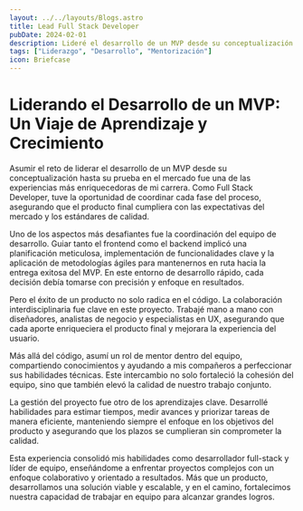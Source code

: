 ```yaml
---
layout: ../../layouts/Blogs.astro
title: Lead Full Stack Developer
pubDate: 2024-02-01
description: Lideré el desarrollo de un MVP desde su conceptualización hasta su lanzamiento, coordinando frontend y backend, aplicando metodologías ágiles y fomentando la colaboración interdisciplinaria. Esta experiencia consolidó mis habilidades como Full Stack Developer y líder de equipo en entornos dinámicos y desafiantes
tags: ["Liderazgo", "Desarrollo", "Mentorización"]
icon: Briefcase
---
```


# Liderando el Desarrollo de un MVP: Un Viaje de Aprendizaje y Crecimiento

Asumir el reto de liderar el desarrollo de un MVP desde su conceptualización hasta su prueba en el mercado fue una de las experiencias más enriquecedoras de mi carrera. Como Full Stack Developer, tuve la oportunidad de coordinar cada fase del proceso, asegurando que el producto final cumpliera con las expectativas del mercado y los estándares de calidad.

Uno de los aspectos más desafiantes fue la coordinación del equipo de desarrollo. Guiar tanto el frontend como el backend implicó una planificación meticulosa, implementación de funcionalidades clave y la aplicación de metodologías ágiles para mantenernos en ruta hacia la entrega exitosa del MVP. En este entorno de desarrollo rápido, cada decisión debía tomarse con precisión y enfoque en resultados.

Pero el éxito de un producto no solo radica en el código. La colaboración interdisciplinaria fue clave en este proyecto. Trabajé mano a mano con diseñadores, analistas de negocio y especialistas en UX, asegurando que cada aporte enriqueciera el producto final y mejorara la experiencia del usuario.

Más allá del código, asumí un rol de mentor dentro del equipo, compartiendo conocimientos y ayudando a mis compañeros a perfeccionar sus habilidades técnicas. Este intercambio no solo fortaleció la cohesión del equipo, sino que también elevó la calidad de nuestro trabajo conjunto.

La gestión del proyecto fue otro de los aprendizajes clave. Desarrollé habilidades para estimar tiempos, medir avances y priorizar tareas de manera eficiente, manteniendo siempre el enfoque en los objetivos del producto y asegurando que los plazos se cumplieran sin comprometer la calidad.

Esta experiencia consolidó mis habilidades como desarrollador full-stack y líder de equipo, enseñándome a enfrentar proyectos complejos con un enfoque colaborativo y orientado a resultados. Más que un producto, desarrollamos una solución viable y escalable, y en el camino, fortalecimos nuestra capacidad de trabajar en equipo para alcanzar grandes logros.
